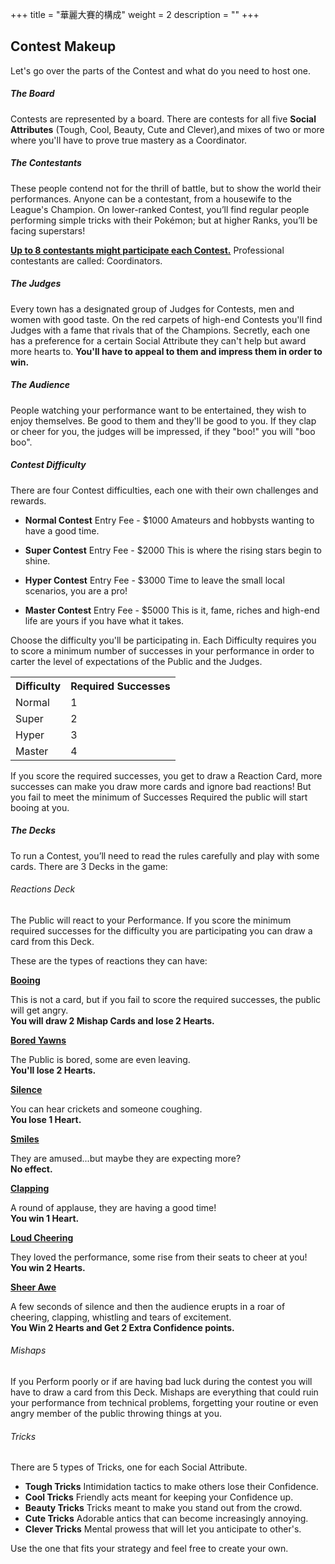 +++
title = "華麗大賽的構成"
weight = 2
description = ""
+++
## Contest Makeup
Let's go over the parts of the Contest and what do you need to host one.

##### The Board
Contests are represented by a board. There are contests for  all  five  **Social Attributes**  (Tough,  Cool,  Beauty,  Cute and Clever),and mixes of two or more where you'll have to prove true mastery as a Coordinator.
 
##### The Contestants
These people contend not for the thrill of battle, but to show the world their performances.
Anyone  can  be  a  contestant,  from  a  housewife  to  the League's  Champion.  On  lower-ranked  Contest,  you’ll  find regular people performing simple tricks with their Pokémon; but at higher Ranks, you’ll be facing superstars!

<u>**Up to 8 contestants might participate each Contest.**</u>
Professional contestants are called: Coordinators.

##### The Judges
Every town has a designated group of Judges for Contests, men and women with good taste. 
On the red carpets of high-end Contests you'll find Judges with a fame that rivals that of the Champions.
Secretly,  each  one  has  a  preference  for  a  certain  Social  Attribute they can't help but award more hearts to. **You'll have to appeal to them and impress them in order to win.**

##### The Audience
People watching your performance want to be entertained, 
they wish to enjoy themselves. Be good to them and they'll 
be good to you. 
If they clap or cheer for you, the judges will be impressed, if 
they "boo!" you will "boo boo".

##### Contest Difficulty
There are four Contest difficulties, each one with their 
own challenges and rewards.

* **Normal Contest**
Entry Fee - $1000
Amateurs and hobbysts wanting to have a good time.

* **Super Contest**
Entry Fee - $2000
This is where the rising stars begin to shine.

* **Hyper Contest**
Entry Fee - $3000
Time to leave the small local scenarios, you are a pro!

* **Master Contest**
Entry Fee - $5000
This is it, fame, riches and high-end life are yours if you have what it takes.

Choose the difficulty you'll be participating in.
Each Difficulty requires you to score a minimum number of successes in your performance in order to carter the level of expectations of the Public and the Judges.

<table style="width:60%;">
	<tr><th>Difficulty</th><th>Required Successes</th></tr>
	<tr><td>Normal</td><td>1</td></tr>
	<tr><td>Super</td><td>2</td></tr>
	<tr><td>Hyper</td><td>3</td></tr>
	<tr><td>Master</td><td>4</td></tr>
</table>

If you score the required successes, you get to draw a Reaction Card, more successes can make you draw more cards and ignore bad reactions!
But you fail to meet the minimum of Successes Required the public will start booing at you.

##### The Decks
To run a Contest, you’ll need to read the rules carefully and play with some cards. There are 3 Decks in the game:

###### Reactions Deck
The  Public  will  react  to  your  Performance.  If  you  score the minimum required successes for the difficulty you are  participating you can draw a card from this Deck.

These are the types of reactions they can have:
<div class="Frame">
<b><u>Booing</u></b>
<p>
	This  is  not  a  card,  but  if  you  fail  to  score  the  required successes, the public will get angry. <br/>
	<b>You will draw 2 Mishap Cards and lose 2 Hearts.</b></p>
</div><div class="Frame">
<b><u>Bored Yawns</u></b>
<p>
	The Public is bored, some are even leaving.<br/>
	<b>You'll lose 2 Hearts.</b></p>
</div><div class="Frame">
<b><u>Silence</u></b>
<p>
	You can hear crickets and someone coughing.<br/>
	<b>You lose 1 Heart.</b></p>
</div><div class="Frame">
<b><u>Smiles</u></b>
<p>
	They are amused...but maybe they are expecting more?<br/>
	<b>No effect.</b></p>
</div><div class="Frame">
<b><u>Clapping</u></b>
<p>
	A round of applause, they are having a good time!<br/>
	<b>You win 1 Heart.</b></p>
</div><div class="Frame">
<b><u>Loud Cheering</u></b>
<p>
	They loved the performance, some rise from their seats to cheer at you!<br/>
	<b>You win 2 Hearts.</b></p>
</div><div class="Frame">
<b><u>Sheer Awe</u></b>
<p>
	A few seconds of silence and then the audience erupts in a roar of cheering, clapping, whistling and tears of excitement.<br/>
	<b>You Win 2 Hearts and Get 2 Extra Confidence points.</b></p>
</div>


###### Mishaps
If you Perform poorly or if are having bad luck during the  contest you will have to draw a card from this Deck.
Mishaps  are  everything  that  could  ruin  your  performance from  technical  problems,  forgetting  your  routine  or  even  angry member of the public throwing things at you.

###### Tricks 
There are 5 types of Tricks, one for each Social Attribute.
* **Tough Tricks**
Intimidation tactics to make others lose their Confidence.
* **Cool Tricks**
Friendly acts meant for keeping your Confidence up. 
* **Beauty Tricks**
Tricks meant to make you stand out from the crowd.
* **Cute Tricks**
Adorable antics that can become increasingly annoying.
* **Clever Tricks**
Mental prowess that will let you anticipate to other's.

Use the one that fits your strategy and feel free to create your own.
